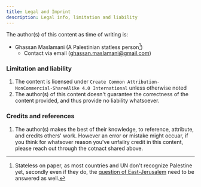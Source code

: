 ```yaml
---
title: Legal and Imprint
description: Legal info, limitation and liability
---
```

The author(s) of this content as time of writing is:

- Ghassan Maslamani (A Palestinian statless person[^1]) 
	- Contact via email (ghassan.maslamani@gmail.com)
### Limitation and liability 
1. The content is licensed under `Create Common Attribution-NonCommercial-ShareAlike 4.0 International` unless otherwise noted
2. The author(s) of this content doesn't guarantee the correctness of the content provided, and thus provide no liability whatsoever. 

### Credits and references 

1. The author(s) makes the best of their knowledge, to reference, attribute, and credits others' work. However an error or mistake might occuar, if you think for whatsover reason you've unfailry credit in this content, please reach out through the cotnact shared above.


[^1]: Stateless on paper, as most countries and UN don't recognize Palestine yet, secondly even if they do, the [question of East-Jerusalem](https://www.un.org/unispal/document/auto-insert-203463/) need to be answered as well.      